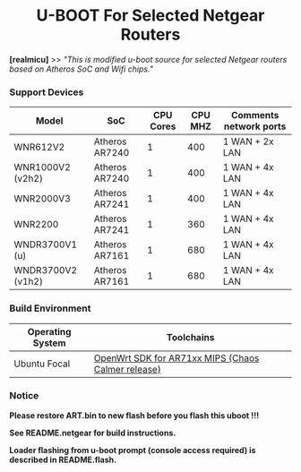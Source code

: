 <center> <h1> U-BOOT For Selected Netgear Routers </h1> </center>

**[realmicu]** >> *"This is modified u-boot source for selected Netgear routers based on Atheros SoC and Wifi chips."*



### Support Devices

| Model             | SoC            | CPU Cores | CPU MHZ | Comments network ports |
| ----------------- | -------------- | --------- | ------- | ---------------------- |
| WNR612V2          | Atheros AR7240 | 1         | 400     | 1 WAN + 2x LAN         |
| WNR1000V2 (v2h2)  | Atheros AR7240 | 1         | 400     | 1 WAN + 4x LAN         |
| WNR2000V3         | Atheros AR7241 | 1         | 400     | 1 WAN + 4x LAN         |
| WNR2200           | Atheros AR7241 | 1         | 360     | 1 WAN + 4x LAN         |
| WNDR3700V1 (u)    | Atheros AR7161 | 1         | 680     | 1 WAN + 4x LAN         |
| WNDR3700V2 (v1h2) | Atheros AR7161 | 1         | 680     | 1 WAN + 4x LAN         |



### Build Environment

| Operating System | Toolchains                                                   |
| ---------------- | ------------------------------------------------------------ |
| Ubuntu Focal     | [OpenWrt SDK for AR71xx MIPS (Chaos Calmer release)](https://downloads.openwrt.org/chaos_calmer/15.05.1/ar71xx/generic/OpenWrt-SDK-15.05.1-ar71xx-generic_gcc-4.8-linaro_uClibc-0.9.33.2.Linux-x86_64.tar.bz2) |



### Notice

**Please restore ART.bin to new flash before you flash this uboot !!!**

**See README.netgear for build instructions.**

**Loader flashing from u-boot prompt (console access required) is described in README.flash.**